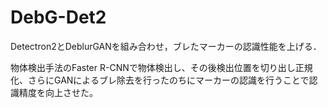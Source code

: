 # DebG-Det2
Detectron2とDeblurGANを組み合わせ，ブレたマーカーの認識性能を上げる．

物体検出手法のFaster R-CNNで物体検出し、その後検出位置を切り出し正規化、さらにGANによるブレ除去を行ったのちにマーカーの認識を行うことで認識精度を向上させた。
